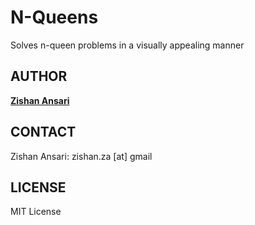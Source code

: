 # N-Queens
Solves n-queen problems in a visually appealing manner
## AUTHOR
**[Zishan Ansari](http://github.com/zansari2)**
## CONTACT
Zishan Ansari: zishan.za [at] gmail
## LICENSE
MIT License


